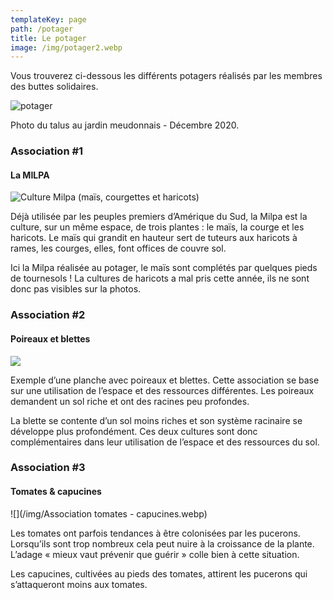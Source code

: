 ```yaml
---
templateKey: page
path: /potager
title: Le potager
image: /img/potager2.webp
---
```

Vous trouverez ci-dessous les différents potagers réalisés par les membres des buttes solidaires. 

![potager](/img/potager.webp)

Photo du talus au jardin meudonnais - Décembre 2020.

### Association #1

#### La MILPA

![Culture Milpa (maïs, courgettes et haricots)](/img/milpa.jpg)

Déjà utilisée par les peuples premiers d’Amérique du Sud, la Milpa est la culture, sur un même espace, de trois plantes : le maïs, la courge et les haricots.
Le maïs qui grandit en hauteur sert de tuteurs aux haricots à rames, les courges, elles, font offices de couvre sol.

Ici la Milpa réalisée au potager, le maïs sont complétés par quelques pieds de tournesols !
La cultures de haricots a mal pris cette année, ils ne sont donc pas visibles sur la photos.

### Association #2

#### Poireaux et blettes

![](/img/perma.webp)

Exemple d’une planche avec poireaux et blettes.
Cette association se base sur une utilisation de
l’espace et des ressources différentes.
Les poireaux demandent un sol riche et ont des
racines peu profondes.

La blette se contente d’un sol moins riches et son système racinaire se développe plus profondément.
Ces deux cultures sont donc complémentaires dans leur utilisation de l’espace et des ressources du sol.

### Association #3

#### Tomates & capucines

![](/img/Association tomates - capucines.webp)

Les tomates ont parfois tendances à être colonisées par les pucerons.
Lorsqu’ils sont trop nombreux cela peut nuire à la croissance de la plante.
L’adage « mieux vaut prévenir que guérir » colle bien à cette situation.

Les capucines, cultivées au pieds des tomates, attirent les pucerons qui s’attaqueront moins aux tomates.